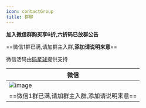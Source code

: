 ```yaml
---
icon: contactGroup
title: 群聊
---
```



**加入微信群购买享6折,六折码已放群公告️**

==微信1群已满,请加群主入群,**添加请说明来意**==

微信活码由[码星球](http://hm.hencoder.cn/)提供支持

 |微信|
|------------- |
|![image](https://oscimg.oschina.net/oscnet/up-7571c5b5fd54665199b0eb99454389cd615.png)|
|==微信1群已满,请加群主入群,添加请说明来意==|





